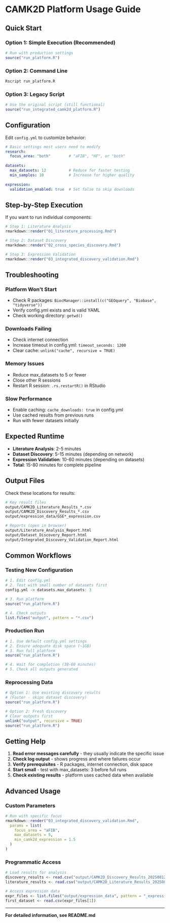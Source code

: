# CAMK2D Platform Usage Guide

## Quick Start

### Option 1: Simple Execution (Recommended)
```r
# Run with production settings
source("run_platform.R")
```

### Option 2: Command Line
```bash
Rscript run_platform.R
```

### Option 3: Legacy Script
```r
# Use the original script (still functional)
source("run_integrated_camk2d_platform.R")
```

## Configuration

Edit `config.yml` to customize behavior:

```yaml
# Basic settings most users need to modify
research:
  focus_area: "both"        # "aFIB", "HF", or "both"
  
datasets:
  max_datasets: 12          # Reduce for faster testing
  min_samples: 10           # Increase for higher quality
  
expression:
  validation_enabled: true  # Set false to skip downloads
```

## Step-by-Step Execution

If you want to run individual components:

```r
# Step 1: Literature Analysis
rmarkdown::render("01_literature_processing.Rmd")

# Step 2: Dataset Discovery  
rmarkdown::render("02_cross_species_discovery.Rmd")

# Step 3: Expression Validation
rmarkdown::render("03_integrated_discovery_validation.Rmd")
```

## Troubleshooting

### Platform Won't Start
- Check R packages: `BiocManager::install(c("GEOquery", "Biobase", "tidyverse"))`
- Verify config.yml exists and is valid YAML
- Check working directory: `getwd()`

### Downloads Failing
- Check internet connection
- Increase timeout in config.yml: `timeout_seconds: 1200`
- Clear cache: `unlink("cache", recursive = TRUE)`

### Memory Issues
- Reduce max_datasets to 5 or fewer
- Close other R sessions
- Restart R session: `.rs.restartR()` in RStudio

### Slow Performance
- Enable caching: `cache_downloads: true` in config.yml
- Use cached results from previous runs
- Run with fewer datasets initially

## Expected Runtime

- **Literature Analysis**: 2-5 minutes
- **Dataset Discovery**: 5-15 minutes (depending on network)
- **Expression Validation**: 10-60 minutes (depending on datasets)
- **Total**: 15-80 minutes for complete pipeline

## Output Files

Check these locations for results:

```bash
# Key result files
output/CAMK2D_Literature_Results_*.csv
output/CAMK2D_Discovery_Results_*.csv
output/expression_data/GSE*_expression.csv

# Reports (open in browser)
output/Literature_Analysis_Report.html
output/Dataset_Discovery_Report.html
output/Integrated_Discovery_Validation_Report.html
```

## Common Workflows

### Testing New Configuration
```r
# 1. Edit config.yml
# 2. Test with small number of datasets first
config.yml -> datasets.max_datasets: 3

# 3. Run platform
source("run_platform.R")

# 4. Check outputs
list.files("output", pattern = "*.csv")
```

### Production Run
```r
# 1. Use default config.yml settings
# 2. Ensure adequate disk space (~1GB)
# 3. Run full platform
source("run_platform.R")

# 4. Wait for completion (30-60 minutes)
# 5. Check all outputs generated
```

### Reprocessing Data
```r
# Option 1: Use existing discovery results
# (Faster - skips dataset discovery)
source("run_platform.R")

# Option 2: Fresh discovery
# Clear outputs first
unlink("output", recursive = TRUE)
source("run_platform.R")
```

## Getting Help

1. **Read error messages carefully** - they usually indicate the specific issue
2. **Check log output** - shows progress and where failures occur  
3. **Verify prerequisites** - R packages, internet connection, disk space
4. **Start small** - test with max_datasets: 3 before full runs
5. **Check existing results** - platform uses cached data when available

## Advanced Usage

### Custom Parameters
```r
# Run with specific focus
rmarkdown::render("03_integrated_discovery_validation.Rmd", 
  params = list(
    focus_area = "aFIB",
    max_datasets = 5,
    min_camk2d_expression = 1.5
  )
)
```

### Programmatic Access
```r
# Load results for analysis
discovery_results <- read.csv("output/CAMK2D_Discovery_Results_20250812.csv")
literature_results <- read.csv("output/CAMK2D_Literature_Results_20250812.csv")

# Access expression data
expr_files <- list.files("output/expression_data", pattern = "_expression.csv", full.names = TRUE)
first_dataset <- read.csv(expr_files[1])
```

---

**For detailed information, see README.md**